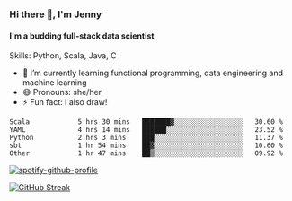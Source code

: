### Hi there 👋, I'm Jenny
#### I'm a budding full-stack data scientist

Skills: Python, Scala, Java, C

- 🌱 I’m currently learning functional programming, data engineering and machine learning 
- 😄 Pronouns: she/her 
- ⚡ Fun fact: I also draw! 

<!--START_SECTION:waka-->

```text
Scala            5 hrs 30 mins   ███████▓░░░░░░░░░░░░░░░░░   30.60 %
YAML             4 hrs 14 mins   ██████░░░░░░░░░░░░░░░░░░░   23.52 %
Python           2 hrs 3 mins    ███░░░░░░░░░░░░░░░░░░░░░░   11.37 %
sbt              1 hr 54 mins    ██▓░░░░░░░░░░░░░░░░░░░░░░   10.60 %
Other            1 hr 47 mins    ██▒░░░░░░░░░░░░░░░░░░░░░░   09.92 %
```

<!--END_SECTION:waka-->

[![spotify-github-profile](https://spotify-github-profile.vercel.app/api/view?uid=kh5e5q72420aadpa715ryg9u4&cover_image=true&theme=novatorem&bar_color_cover=true&bar_color=53b14f)](https://spotify-github-profile.vercel.app/api/view?uid=kh5e5q72420aadpa715ryg9u4&redirect=true)

[![GitHub Streak](https://streak-stats.demolab.com?user=jinkjonks&theme=monokai&hide_border=true&date_format=j%20M%5B%20Y%5D)](https://git.io/streak-stats)
